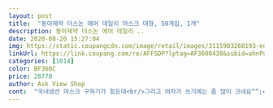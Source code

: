 ```yaml
---
layout: post 
title:  "동아제약 더스논 에어 데일리 마스크 대형, 50개입, 1개" 
description: 동아제약 더스논 에어 데일리 ..
date: 2020-08-20 15:27:04 
img: https://static.coupangcdn.com/image/retail/images/3115903260193-edbe7bea-d8f4-43a3-8625-373cb510f666.jpg 
linkUrl: https://link.coupang.com/re/AFFSDP?lptag=AF3600438&subid=ahnPublicAsk&pageKey=1708989526&itemId=2908378033&vendorItemId=70897119822&traceid=V0-113-6d8c41d4e04e5f81 
categories: [1014] 
color: BF360C 
price: 28770 
author: Ask View Shop 
cont:  "국내생산 마스크 구하기가 힘든데<br/>그리고 여자가 쓰기에는 좀 많이 크네요^^;<br/>다만 줄이 끊어지는게 많아서 아쉬워요<br/>덴탈마스크 하루쓰고 버릴 용도로 샀어요<br/>마침 동아제약꺼가 떠서 바로 구매했어요<br/>부직포 폴리프로필렌 이외에 필터가 없는 상품이네요.<br/>.<br/> 상세설명도 제대로 되어있지않고... <br/> 국산제조인것 빼고 장점이 없는것 같아요.<br/><br/>신랑이 일할때 kf는 불편해해서 얇은걸로 구매했는데 만족스러워요<br/>요즘 다시 코로나 때문에 난리라 무섭네요<br/>" 
---
```

